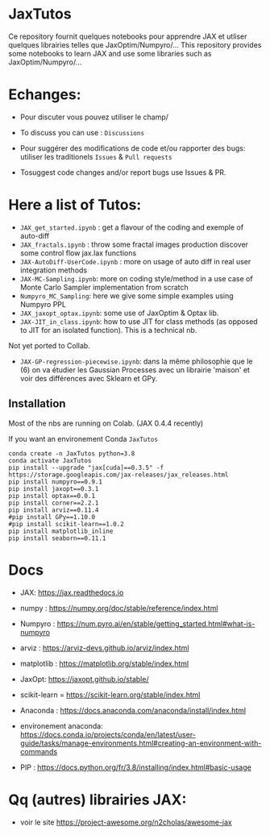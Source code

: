 # JaxTutos
Ce repository fournit quelques notebooks pour apprendre JAX et utliser quelques librairies telles que JaxOptim/Numpyro/...
This repository provides some notebooks to learn JAX and use some libraries such as JaxOptim/Numpyro/...

# Echanges: 
- Pour discuter vous pouvez utiliser le champ/
- To discuss you can use :  `Discussions`

- Pour suggérer des modifications de code et/ou rapporter des bugs: utiliser les traditionels `Issues` & `Pull requests`
- Tosuggest code changes and/or report bugs use Issues & PR.

# Here a list of Tutos:
- `JAX_get_started.ipynb` : get a flavour of the coding and exemple of auto-diff
- `JAX_fractals.ipynb` : throw some fractal images production discover some control flow jax.lax functions
- `JAX-AutoDiff-UserCode.ipynb` : more on usage of auto diff in real user integration methods  
- `JAX-MC-Sampling.ipynb`: more on coding style/method in a use case of Monte Carlo Sampler implementation from scratch
- `Numpyro_MC_Sampling`: here we give some simple examples using Numpyro PPL
- `JAX_jaxopt_optax.ipynb`: some use of JaxOptim & Optax lib.
- `JAX-JIT_in_class.ipynb`: how to use JIT for class methods (as opposed to JIT for an isolated function). This is a technical nb.

Not yet ported to Collab.

- `JAX-GP-regression-piecewise.ipynb`: dans la même philosophie que le (6) on va étudier les Gaussian Processes avec un librairie 'maison' et voir des différences avec Sklearn et GPy.


## Installation
Most of the nbs are running on Colab. (JAX 0.4.4 recently) 


If you want an environement Conda `JaxTutos`
```
conda create -n JaxTutos python=3.8
conda activate JaxTutos
pip install --upgrade "jax[cuda]==0.3.5" -f https://storage.googleapis.com/jax-releases/jax_releases.html
pip install numpyro==0.9.1
pip install jaxopt==0.3.1
pip install optax==0.0.1
pip install corner==2.2.1
pip install arviz==0.11.4
#pip install GPy==1.10.0
#pip install scikit-learn==1.0.2
pip install matplotlib_inline
pip install seaborn==0.11.1
```
# Docs
- JAX: https://jax.readthedocs.io
- numpy : https://numpy.org/doc/stable/reference/index.html
- Numpyro : https://num.pyro.ai/en/stable/getting_started.html#what-is-numpyro
- arviz : https://arviz-devs.github.io/arviz/index.html
- matplotlib : https://matplotlib.org/stable/index.html
- JaxOpt: https://jaxopt.github.io/stable/
- scikit-learn = https://scikit-learn.org/stable/index.html

- Anaconda : https://docs.anaconda.com/anaconda/install/index.html
- environement anaconda: https://docs.conda.io/projects/conda/en/latest/user-guide/tasks/manage-environments.html#creating-an-environment-with-commands
- PIP : https://docs.python.org/fr/3.8/installing/index.html#basic-usage

# Qq (autres) librairies JAX: 
- voir le site https://project-awesome.org/n2cholas/awesome-jax 
